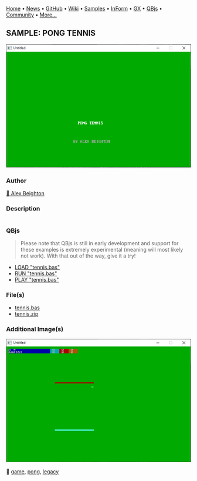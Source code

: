 [Home](https://qb64.com) • [News](../../news.md) • [GitHub](https://github.com/QB64Official/qb64) • [Wiki](wiki.md) • [Samples](../../samples.md) • [InForm](../../inform.md) • [GX](../../gx.md) • [QBjs](../../qbjs.md) • [Community](../../community.md) • [More...](../../more.md)

## SAMPLE: PONG TENNIS

![screenshot.png](img/screenshot.png)

### Author

[🐝 Alex Beighton](../alex-beighton.md) 

### Description

```text

```

### QBjs

> Please note that QBjs is still in early development and support for these examples is extremely experimental (meaning will most likely not work). With that out of the way, give it a try!

* [LOAD "tennis.bas"](https://qbjs.org/index.html?src=https://qb64.com/samples/pong-tennis/src/tennis.bas)
* [RUN "tennis.bas"](https://qbjs.org/index.html?mode=auto&src=https://qb64.com/samples/pong-tennis/src/tennis.bas)
* [PLAY "tennis.bas"](https://qbjs.org/index.html?mode=play&src=https://qb64.com/samples/pong-tennis/src/tennis.bas)

### File(s)

* [tennis.bas](src/tennis.bas)
* [tennis.zip](src/tennis.zip)

### Additional Image(s)

![ss2.png](img/ss2.png)

🔗 [game](../game.md), [pong](../pong.md), [legacy](../legacy.md)
